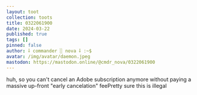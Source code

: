 ```yaml
---
layout: toot
collection: toots
title: 0322061900
date: 2024-03-22
published: true
tags: []
pinned: false
author: ⸸ commander ░ nova ⸸ :~$
avatar: /img/avatar/daemon.jpeg
mastodon: https://mastodon.online/@cmdr_nova/0322061900
---
```


huh, so you can't cancel an Adobe subscription anymore without paying a massive up-front "early cancelation" feePretty sure this is illegal
